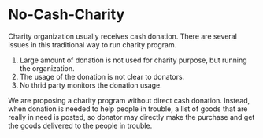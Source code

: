 # No-Cash-Charity
Charity organization usually receives cash donation. There are several issues in this traditional way to run charity program.
1. Large amount of donation is not used for charity purpose, but running the organization.
2. The usage of the donation is not clear to donators.
3. No thrid party monitors the donation usage.

We are proposing a charity program without direct cash donation. Instead, when donation is needed to help people in trouble, a list of goods that are really in need is posted, so donator may directly make the purchase and get the goods delivered to the people in trouble.
